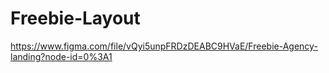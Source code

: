 # Freebie-Layout
https://www.figma.com/file/vQyi5unpFRDzDEABC9HVaE/Freebie-Agency-landing?node-id=0%3A1
